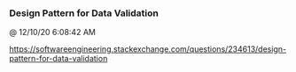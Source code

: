 ﻿

### Design Pattern for Data Validation
@ 12/10/20 6:08:42 AM

https://softwareengineering.stackexchange.com/questions/234613/design-pattern-for-data-validation
